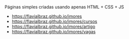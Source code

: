 Páginas simples criadas usando apenas HTML + CSS + JS

- https://flavialbraz.github.io/imores 
- https://flavialbraz.github.io/imores/cursos
- https://flavialbraz.github.io/imores/artigo
- https://flavialbraz.github.io/imores/vagas
